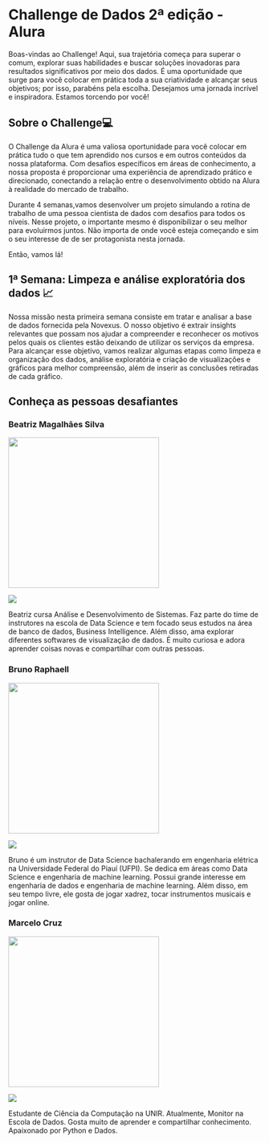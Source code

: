 **<h1>Challenge de Dados 2ª edição - Alura</h1>**

<p>Boas-vindas ao Challenge! Aqui, sua trajetória começa para superar o comum, explorar suas habilidades e buscar soluções inovadoras para resultados significativos por meio dos dados. É uma oportunidade que surge para você  colocar em prática toda a sua criatividade e alcançar seus objetivos; por isso, parabéns pela escolha. Desejamos uma jornada incrível e inspiradora. Estamos torcendo por você!</p>

<h2>Sobre o Challenge💻</h2>

<p>O Challenge da Alura é uma valiosa oportunidade para você colocar em prática tudo o que tem aprendido nos cursos e em outros conteúdos da nossa plataforma. Com  desafios específicos em áreas  de conhecimento, a nossa proposta é proporcionar uma experiência de aprendizado prático e direcionado, conectando a relação entre o desenvolvimento obtido na Alura à realidade do mercado de trabalho.


Durante 4 semanas,vamos desenvolver um projeto simulando  a rotina de trabalho de uma pessoa cientista de dados com desafios para todos os níveis. Nesse projeto, o importante mesmo é disponibilizar o seu melhor para evoluirmos juntos. Não importa de onde você esteja começando e sim o seu interesse de   de ser protagonista nesta jornada.</p>


Então, vamos lá!

<h2>1ª Semana: Limpeza e análise exploratória dos dados 📈</h2>

<p>Nossa missão nesta primeira semana consiste em tratar e analisar a base de dados fornecida pela Novexus. O nosso objetivo é extrair insights relevantes que possam nos ajudar a compreender e reconhecer os motivos pelos quais os clientes estão deixando de utilizar os serviços da empresa. Para alcançar esse objetivo, vamos realizar algumas etapas como limpeza e organização dos dados, análise exploratória e criação de visualizações e gráficos para melhor compreensão, além de inserir as conclusões retiradas de cada gráfico.</p>

<h2>Conheça as pessoas desafiantes </h2>

<h3>Beatriz Magalhães Silva</h3>

<img src="https://media.licdn.com/dms/image/C5603AQFzhFmInf5gsg/profile-displayphoto-shrink_400_400/0/1625398932468?e=1695254400&v=beta&t=B8nJRcfYIh_YffdWTrMENfLUoI5WBlaPnS_RKbF756E" width="300px">

<a href="https://www.linkedin.com/in/beatriz-magalh%C3%A3es-silva2801/" target="_blank"><img src="https://img.shields.io/badge/-LinkedIn-%230077B5?style=for-the-badge&logo=linkedin&logoColor=white" target="_blank"></a>  

Beatriz cursa Análise e Desenvolvimento de Sistemas. Faz parte do time de instrutores na escola de Data Science e tem focado seus estudos na área de banco de dados, Business Intelligence. Além disso,  ama explorar diferentes softwares de visualização de dados. É muito curiosa e adora aprender coisas novas e compartilhar com outras pessoas.

<h3>Bruno Raphaell</h3>

<img src="https://camo.githubusercontent.com/e55f6b3b0c25f954870a13a46f4dfe0e386a719379449cd0ac3f885243faddae/68747470733a2f2f692e696d6775722e636f6d2f6e6e35504d63772e6a7067" width="300px">

<a href="https://www.linkedin.com/in/bruno-raphaell-alves-de-matos/" target="_blank"><img src="https://img.shields.io/badge/-LinkedIn-%230077B5?style=for-the-badge&logo=linkedin&logoColor=white" target="_blank"></a>  

Bruno é um instrutor de Data Science bachalerando em engenharia elétrica na Universidade Federal do Piauí (UFPI). Se dedica em áreas como Data Science e engenharia de machine learning. Possui grande interesse em engenharia de dados e engenharia de machine learning. Além disso, em seu tempo livre, ele gosta de jogar xadrez, tocar instrumentos musicais e jogar online.

<h3>Marcelo Cruz</h3>

<img src="https://i.imgur.com/sKPkUBz.jpeg" width="300px">

<a href="https://www.linkedin.com/in/marcelocrz/" target="_blank"><img src="https://img.shields.io/badge/-LinkedIn-%230077B5?style=for-the-badge&logo=linkedin&logoColor=white" target="_blank"></a>  

Estudante de Ciência da Computação na UNIR. Atualmente, Monitor na Escola de Dados. Gosta muito de aprender e compartilhar conhecimento. Apaixonado por Python e Dados.

